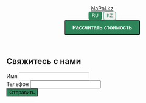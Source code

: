 <!DOCTYPE html>
<html lang="ru" id="html-lang">
<head>
  <meta charset="UTF-8">
  <meta name="viewport" content="width=device-width, initial-scale=1.0">
  <title>Тестовая страница — Свяжитесь с нами</title>
  <link href="https://cdn.jsdelivr.net/npm/tailwindcss@2.2.19/dist/tailwind.min.css" rel="stylesheet">
  <link rel="stylesheet" href="https://cdnjs.cloudflare.com/ajax/libs/font-awesome/6.0.0-beta3/css/all.min.css">
  <style>
    .lang-btn {
      padding: 0.2rem 0.5rem;
      border: 1px solid #2F855A;
      border-radius: 0.25rem;
      color: #2F855A;
      font-size: 0.75rem;
      transition: all 0.2s;
    }
    .lang-btn.active, .lang-btn:hover {
      background-color: #2F855A;
      color: white;
    }
    .header-cta {
      padding: 0.6rem 1.2rem;
      font-size: 0.875rem;
      background-color: #2F855A;
      color: white;
      border-radius: 0.25rem;
      transition: background-color 0.2s;
      font-weight: 600;
    }
    .header-cta:hover {
      background-color: #1F6140;
    }
    .modal {
      display: none;
      position: fixed;
      top: 0;
      left: 0;
      width: 100%;
      height: 100%;
      background-color: rgba(0, 0, 0, 0.5);
      justify-content: center;
      align-items: center;
      z-index: 1000;
    }
    .modal-content {
      background-color: white;
      padding: 2rem;
      border-radius: 0.5rem;
      max-width: 500px;
      width: 90%;
      position: relative;
    }
    .modal-close {
      position: absolute;
      top: 1rem;
      right: 1rem;
      font-size: 1.5rem;
      cursor: pointer;
      color: #4B5563;
    }
    .modal-close:hover {
      color: #2F855A;
    }
    .custom-focus-ring:focus {
      outline: none;
      box-shadow: 0 0 0 2px #2F855A;
    }
    .custom-bg {
      background-color: #2F855A;
    }
    .custom-bg-hover:hover {
      background-color: #1F6140;
    }
  </style>
</head>
<body class="font-sans antialiased bg-gray-100">
  <!-- Header -->
  <header class="bg-white shadow sticky top-0 z-50">
    <nav class="container mx-auto px-4 py-3 flex justify-between items-center">
      <a href="#" class="text-xl font-bold text-[#2F855A]">NaPol.kz</a>
      <div class="flex items-center space-x-3">
        <div class="flex space-x-1">
          <button class="lang-btn active" data-lang="ru">RU</button>
          <button class="lang-btn" data-lang="kk">KZ</button>
        </div>
        <button id="open-modal" class="header-cta" data-lang-key="hero-calculate">Рассчитать стоимость</button>
      </div>
    </nav>
  </header>

  <!-- Modal -->
  <div id="modal" class="modal">
    <div class="modal-content">
      <span class="modal-close">×</span>
      <h2 class="text-2xl font-bold mb-4" data-lang-key="contact-title">Свяжитесь с нами</h2>
      <div class="space-y-4">
        <div>
          <label for="modal-name" class="block text-gray-700" data-lang-key="form-name">Имя</label>
          <input type="text" id="modal-name" class="w-full px-4 py-2 border rounded-lg custom-focus-ring" required>
        </div>
        <div>
          <label for="modal-phone" class="block text-gray-700" data-lang-key="form-phone">Телефон</label>
          <input type="tel" id="modal-phone" class="w-full px-4 py-2 border rounded-lg custom-focus-ring" required>
        </div>
        <button id="modal-submit" class="w-full custom-bg text-white px-4 py-2 rounded-lg custom-bg-hover" data-lang-key="form-submit">Отправить</button>
      </div>
    </div>
  </div>

  <!-- Contact Form -->
  <section id="contact" class="py-16 bg-gray-200">
    <div class="container mx-auto px-4">
      <h2 class="text-3xl font-bold text-center mb-8" data-lang-key="contact-title">Свяжитесь с нами</h2>
      <div class="max-w-lg mx-auto bg-white p-8 rounded-lg shadow">
        <div class="space-y-4">
          <div>
            <label for="name" class="block text-gray-700" data-lang-key="form-name">Имя</label>
            <input type="text" id="name" class="w-full px-4 py-2 border rounded-lg custom-focus-ring" required>
          </div>
          <div>
            <label for="phone" class="block text-gray-700" data-lang-key="form-phone">Телефон</label>
            <input type="tel" id="phone" class="w-full px-4 py-2 border rounded-lg custom-focus-ring" required>
          </div>
          <button id="submit-form" class="w-full custom-bg text-white px-4 py-2 rounded-lg custom-bg-hover" data-lang-key="form-submit">Отправить</button>
        </div>
      </div>
    </div>
  </section>

  <!-- JavaScript -->
  <script>
    const translations = {
      ru: {
        'hero-calculate': 'Рассчитать стоимость',
        'contact-title': 'Свяжитесь с нами',
        'form-name': 'Имя',
        'form-phone': 'Телефон',
        'form-submit': 'Отправить',
        'form-success': 'Спасибо, {name}! Мы свяжемся с вами по телефону {phone}.',
        'form-error': 'Пожалуйста, заполните имя и телефон.',
        'form-submit-error': 'Ошибка отправки данных. Попробуйте снова.',
        'form-invalid-phone': 'Введите корректный номер телефона.'
      },
      kk: {
        'hero-calculate': 'Құнын есептеу',
        'contact-title': 'Бізбен байланысыңыз',
        'form-name': 'Аты',
        'form-phone': 'Телефон',
        'form-submit': 'Жіберу',
        'form-success': 'Рақмет, {name}! Біз сізге {phone} телефоны арқылы хабарласамыз.',
        'form-error': 'Аты мен телефонды толтырыңыз.',
        'form-submit-error': 'Деректерді жіберу қатесі. Қайтадан көріңіз.',
        'form-invalid-phone': 'Дұрыс телефон нөмірін енгізіңіз.'
      }
    };

    const langButtons = document.querySelectorAll('.lang-btn');
    const htmlLang = document.getElementById('html-lang');

    function setLanguage(lang) {
      localStorage.setItem('language', lang);
      htmlLang.setAttribute('lang', lang === 'ru' ? 'ru' : 'kk');
      document.querySelectorAll('[data-lang-key]').forEach(element => {
        const key = element.getAttribute('data-lang-key');
        if (translations[lang][key]) {
          element.textContent = translations[lang][key];
        }
      });
      langButtons.forEach(btn => {
        btn.classList.toggle('active', btn.getAttribute('data-lang') === lang);
      });
    }

    langButtons.forEach(button => {
      button.addEventListener('click', () => {
        const lang = button.getAttribute('data-lang');
        setLanguage(lang);
      });
    });

    const savedLang = localStorage.getItem('language') || 'ru';
    setLanguage(savedLang);

    // Modal functionality
    const modal = document.getElementById('modal');
    const openModalBtn = document.getElementById('open-modal');
    const closeModalBtn = document.querySelector('.modal-close');
    const modalSubmitBtn = document.getElementById('modal-submit');

    openModalBtn.addEventListener('click', () => {
      modal.style.display = 'flex';
    });

    closeModalBtn.addEventListener('click', () => {
      modal.style.display = 'none';
    });

    window.addEventListener('click', (e) => {
      if (e.target === modal) {
        modal.style.display = 'none';
      }
    });

    // Form submission handler
    function handleFormSubmit(nameInput, phoneInput, successCallback) {
      const name = nameInput.value.trim();
      const phone = phoneInput.value.trim();
      const currentLang = localStorage.getItem('language') || 'ru';
      const phoneRegex = /^\+?[1-9]\d{1,14}$/;

      if (!name || !phone) {
        alert(translations[currentLang]['form-error']);
        return;
      }

      if (!phoneRegex.test(phone)) {
        alert(translations[currentLang]['form-invalid-phone']);
        return;
      }

      const now = new Date();
      const timestamp = now.toLocaleString('ru-RU', { timeZone: 'Asia/Almaty' });

      const formData = new URLSearchParams();
      formData.append('name', name);
      formData.append('phone', phone);
      formData.append('timestamp', timestamp);

      const googleScriptUrl = 'https://script.google.com/macros/s/AKfycbyy4BY5fj3RFRtys0OV0CnjmZNlq7r8jmPSOhQ0LTk2IuNw11Bnu4v7SiUJSkIRaW4r/exec';

      fetch(googleScriptUrl, {
        method: 'POST',
        body: formData
      })
        .then(response => {
          if (!response.ok) {
            throw new Error(`Сервер вернул статус: ${response.status}`);
          }
          return response.json();
        })
        .then(data => {
          if (data.status === 'success') {
            const successMessage = translations[currentLang]['form-success']
              .replace('{name}', name)
              .replace('{phone}', phone);
            alert(successMessage);
            nameInput.value = '';
            phoneInput.value = '';
            successCallback();
          } else {
            throw new Error(data.message || 'Неизвестная ошибка сервера');
          }
        })
        .catch(error => {
          console.error('Ошибка отправки:', error);
          alert(translations[currentLang]['form-submit-error']);
        });
    }

    // Modal form submission
    modalSubmitBtn.addEventListener('click', () => {
      handleFormSubmit(
        document.getElementById('modal-name'),
        document.getElementById('modal-phone'),
        () => { modal.style.display = 'none'; }
      );
    });

    // Contact form submission
    document.getElementById('submit-form').addEventListener('click', () => {
      handleFormSubmit(
        document.getElementById('name'),
        document.getElementById('phone'),
        () => {}
      );
    });
  </script>
</body>
</html>
